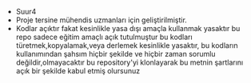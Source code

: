 * Suur4
* Proje tersine mühendis uzmanları için geliştirilmiştir.
* Kodlar açıktır fakat kesinlikle yasa dışı amaçla kullanmak yasaktır bu repo sadece eğitim amaçlı açık tutulmuştur bu kodları türetmek,kopyalamak,veya derlemek kesinlikle yasaktır, bu kodların kullanımından şahsım hiçbir şekilde ve hiçbir zaman sorumlu  değildir,olmayacaktır bu repository'yi klonlayarak bu metnin şartlarını açık bir şekilde kabul etmiş olursunuz

